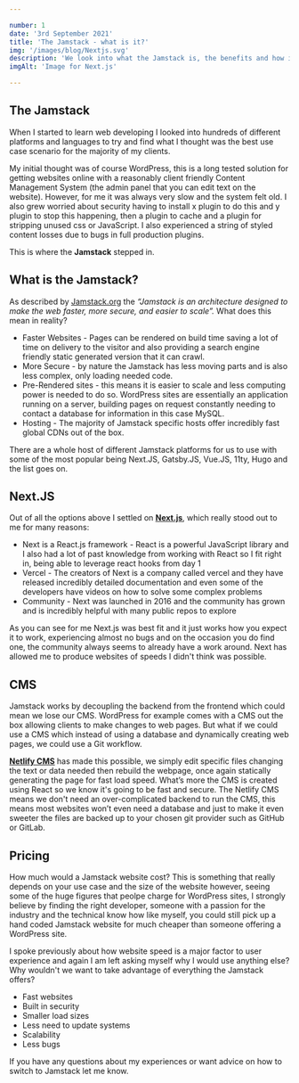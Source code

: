 ```yaml
---

number: 1
date: '3rd September 2021'
title: 'The Jamstack - what is it?'
img: '/images/blog/Nextjs.svg'
description: 'We look into what the Jamstack is, the benefits and how it might be better than a conventional website'
imgAlt: 'Image for Next.js'

---
```


## **The Jamstack**

When I started to learn web developing I looked into hundreds of different platforms and languages to try and find what I thought was the best use case scenario for the majority of my clients.

My initial thought was of course WordPress, this is a long tested solution for getting websites online with a reasonably client friendly Content Management System (the admin panel that you can edit text on the website).  However, for me it was always very slow and the system felt old. I also grew worried about security having to install x plugin to do this and y plugin to stop this happening, then a plugin to cache and a plugin for stripping unused css or JavaScript.  I also experienced a string of styled content losses due to bugs in full production plugins.

This is where the **Jamstack** stepped in.

## **What is the Jamstack?**

As described by <ins>[Jamstack.org](https://jamstack.org/what-is-jamstack/)</ins> the *“Jamstack is an architecture designed to make the web faster, more secure, and easier to scale”.*  What does this mean in reality?


* Faster Websites - Pages can be rendered on build time saving a lot of time on delivery to the visitor and also providing a search engine friendly static generated version that it can crawl.
* More Secure - by nature the Jamstack has less moving parts and is also less complex, only loading needed code.
* Pre-Rendered sites - this means it is easier to scale and less computing power is needed to do so.  WordPress sites are essentially an application running on a server, building pages on request constantly needing to contact a database for information in this case MySQL.
* Hosting - The majority of Jamstack specific hosts offer incredibly fast global CDNs out of the box.


There are a whole host of different Jamstack platforms for us to use with some of the most popular being Next.JS, Gatsby.JS, Vue.JS, 11ty, Hugo and the list goes on.<br>

## **Next.JS** 

Out of all the options above I settled on <ins>**[Next.js](https://vercel.com/)**</ins>, which really stood out to me for many reasons:

* Next is a React.js framework - React is a powerful JavaScript library and I also had a lot of past knowledge from working with React so I fit right in, being able to leverage react hooks from day 1
* Vercel - The creators of Next is a company called vercel and they have released incredibly detailed documentation and even some of the developers have videos on how to solve some complex problems
* Community - Next was launched in 2016 and the community has grown and is incredibly helpful with many public repos to explore

As you can see for me Next.js was best fit and it just works how you expect it to work, experiencing almost no bugs and on the occasion you do find one, the community always seems to already have a work around.  Next has allowed me to produce websites of speeds I didn't think was possible.

## **CMS**

Jamstack works by decoupling the backend from the frontend which could mean we lose our CMS.  WordPress for example comes with a CMS out the box allowing clients to make changes to web pages.  But what if we could use a CMS which instead of using a database and dynamically creating web pages, we could use a Git workflow.

<ins>**[Netlify CMS](https://www.netlifycms.org/)**</ins> has made this possible, we simply edit specific files changing the text or data needed then rebuild the webpage, once again statically generating the page for fast load speed.  What’s more the CMS is created using React so we know it's going to be fast and secure.  The Netlify CMS means we don't need an over-complicated backend to run the CMS, this means most websites won’t even need a database and just to make it even sweeter the files are backed up to your chosen git provider such as GitHub or GitLab.

## **Pricing**

How much would a Jamstack website cost? This is something that really depends on your use case and the size of the website however, seeing some of the huge figures that peolpe charge for WordPress sites, I strongly believe by finding the right developer, someone with a passion for the industry and the technical know how like myself, you could still pick up a hand coded Jamstack website for much cheaper than someone offering a WordPress site.

I spoke previously about how website speed is a major factor to user experience and again I am left asking myself why I would use anything else? Why wouldn't we want to take advantage of everything the Jamstack offers?

 
* Fast websites 
* Built in security 
* Smaller load sizes 
* Less need to update systems 
* Scalability 
* Less bugs 

If you have any questions about my experiences or want advice on how to switch to Jamstack let me know.
